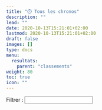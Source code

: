 ```yaml
---
title: "⏱️ Tous les chronos"
description: ""
lead: ""
date: 2020-10-13T15:21:01+02:00
lastmod: 2020-10-13T15:21:01+02:00
draft: false
images: []
type: docs
menu:
  resultats:
    parent: "classements"
weight: 80
toc: true
icon: ""
---
```


<!-- Flag icons -->

<link rel="stylesheet" href="https://cdnjs.cloudflare.com/ajax/libs/jquery.tablesorter/2.31.3/css/theme.default.min.css">
<script src="https://ajax.googleapis.com/ajax/libs/jquery/3.5.1/jquery.min.js"></script>
<script src="https://cdnjs.cloudflare.com/ajax/libs/jquery-csv/1.0.11/jquery.csv.min.js"></script>
<script src="https://cdnjs.cloudflare.com/ajax/libs/moment.js/2.29.4/moment.min.js"></script>

<style>
    .pagination {
        margin-top: 10px;
    }
    .sort-indicator {
        cursor: pointer;
    }
    .sort-asc, .sort-desc {
        display: none;
    }
    .sort-asc.active, .sort-desc.active {
        display: inline;
    }
</style>

<div class="container">
    <div class="form-group">
        <label for="filter">Filtrer :</label>
        <input type="text" class="form-control" id="filter">
    </div>
    <div class="table-responsive">
        <table class="table table-striped" id="dataTable"></table>
    </div>
    <div class="text-center">
        <div class="pagination"></div>
    </div>
</div>

<script>
    const ITEMS_PER_PAGE = 10;
    let csvData = [];
    let filteredData = [];
    let sortedBy = 0;  // Indique que nous trions par la première colonne
    let sortDirection = -1;  // Indique que nous trions en ordre descendant

    $(document).ready(function() {
        $.ajax({
            url: "/data/resultat.csv",
            dataType: "text",
            success: function(data) {
                csvData = $.csv.toArrays(data);
                filteredData = csvData.slice(1); // copy all except headers
                filteredData.sort((a, b) => {
                    let valA = a[sortedBy];
                    let valB = b[sortedBy];
                    if (!isNaN(valA) && !isNaN(valB)) {
                        valA = Number(valA);
                        valB = Number(valB);
                    }
                    if (valA < valB) {
                        return -sortDirection;
                    }
                    if (valA > valB) {
                        return sortDirection;
                    }
                    return 0;
                });
                renderTable(csvData, 1);
            }
        });

        $('#filter').on('keyup', function() {
            let value = $(this).val().toLowerCase();
            filteredData = csvData.slice(1).filter(row => row.join(' ').toLowerCase().includes(value));

            // Après la mise à jour des données filtrées, réappliquer le tri
            filteredData.sort((a, b) => {
                let valA = a[sortedBy];
                let valB = b[sortedBy];
                if (sortedBy === 0) {  // Si nous trions par la première colonne (timestamp)
                    valA = new Date(valA);
                    valB = new Date(valB);
                } else if (!isNaN(valA) && !isNaN(valB)) {
                    valA = Number(valA);
                    valB = Number(valB);
                }
                if (valA < valB) {
                    return -sortDirection;
                }
                if (valA > valB) {
                    return sortDirection;
                }
                return 0;
            });

            renderTable(filteredData, 1);
        });
    });

    function renderTable(data, pageNum) {
        let start = (pageNum - 1) * rowsPerPage;
        let end = start + rowsPerPage;
        let paginatedItems = filteredData.slice(start, end);

        let html = '<table class="table table-striped">';
        html += '<thead><tr>';
        for (let i = 0; i < csvData[0].length; i++) {
            let ascDescIndicator = (i === sortedBy) ? (sortDirection === 1 ? ' ▲' : ' ▼') : '';
            html += '<th>' + csvData[0][i] + '<span class="sort-indicator" data-column="' + i + '">' + ascDescIndicator + '</span></th>';
        }
        html += '</tr></thead>';
        html += '<tbody>';

        for (let i = start; i < end && i < filteredData.length; i++) {
            html += '<tr>';
            for (let j = 0; j < filteredData[i].length; j++) {
                let cellValue = filteredData[i][j];
                if (j === 0) {  // Si c'est la première colonne (timestamp)
                    cellValue = moment(cellValue).format('DD/MM/YYYY HH:mm:ss');
                }
                html += '<td>' + cellValue + '</td>';
            }
            html += '</tr>';
        }
        html += '</tbody>';

        $('#dataTable').html(html);
        createPagination(filteredData.length, pageNum);

        $('#dataTable').html(html);
        createPagination(filteredData.length, pageNum);

        // Attache les gestionnaires d'événements de tri aux en-têtes de colonnes
        $('.sort-indicator').on('click', function() {
            let column = $(this).data('column');
            if (sortedBy === column) {
                sortDirection = -sortDirection;
            } else {
                sortedBy = column;
                sortDirection = 1;
            }
            filteredData.sort((a, b) => {
                let valA = a[column];
                let valB = b[column];
                if (!isNaN(valA) && !isNaN(valB)) {
                    valA = Number(valA);
                    valB = Number(valB);
                }
                if (valA < valB) {
                    return -sortDirection;
                }
                if (valA > valB) {
                    return sortDirection;
                }
                return 0;
            });
            renderTable(csvData, 1);
        });
    }

    function createPagination(rows, currentPage) {
        let pages = Math.ceil(rows / ITEMS_PER_PAGE);
        let html = '';
        for (let i = 1; i <= pages; i++) {
            if (i === currentPage) {
                html += '<span class="page-num active">' + i + '</span>';
            } else {
                html += '<span class="page-num">' + i + '</span>';
            }
        }
        $('.pagination').html(html);

        $('.page-num').on('click', function() {
            let pageNum = $(this).text();
            renderTable(csvData, Number(pageNum));
        });
    }
</script>

<script src="moment.js"></script>
<script>
    moment().format();
</script>
